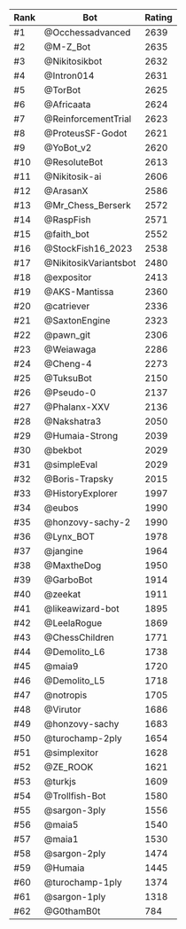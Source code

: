 Rank|Bot|Rating
---|---|---
#1|@Occhessadvanced|2639
#2|@M-Z_Bot|2635
#3|@Nikitosikbot|2632
#4|@Intron014|2631
#5|@TorBot|2625
#6|@Africaata|2624
#7|@ReinforcementTrial|2623
#8|@ProteusSF-Godot|2621
#9|@YoBot_v2|2620
#10|@ResoluteBot|2613
#11|@Nikitosik-ai|2606
#12|@ArasanX|2586
#13|@Mr_Chess_Berserk|2572
#14|@RaspFish|2571
#15|@faith_bot|2552
#16|@StockFish16_2023|2538
#17|@NikitosikVariantsbot|2480
#18|@expositor|2413
#19|@AKS-Mantissa|2360
#20|@catriever|2336
#21|@SaxtonEngine|2323
#22|@pawn_git|2306
#23|@Weiawaga|2286
#24|@Cheng-4|2273
#25|@TuksuBot|2150
#26|@Pseudo-0|2137
#27|@Phalanx-XXV|2136
#28|@Nakshatra3|2050
#29|@Humaia-Strong|2039
#30|@bekbot|2029
#31|@simpleEval|2029
#32|@Boris-Trapsky|2015
#33|@HistoryExplorer|1997
#34|@eubos|1990
#35|@honzovy-sachy-2|1990
#36|@Lynx_BOT|1978
#37|@jangine|1964
#38|@MaxtheDog|1950
#39|@GarboBot|1914
#40|@zeekat|1911
#41|@likeawizard-bot|1895
#42|@LeelaRogue|1869
#43|@ChessChildren|1771
#44|@Demolito_L6|1738
#45|@maia9|1720
#46|@Demolito_L5|1718
#47|@notropis|1705
#48|@Virutor|1686
#49|@honzovy-sachy|1683
#50|@turochamp-2ply|1654
#51|@simplexitor|1628
#52|@ZE_ROOK|1621
#53|@turkjs|1609
#54|@Trollfish-Bot|1580
#55|@sargon-3ply|1556
#56|@maia5|1540
#57|@maia1|1530
#58|@sargon-2ply|1474
#59|@Humaia|1445
#60|@turochamp-1ply|1374
#61|@sargon-1ply|1318
#62|@G0thamB0t|784
